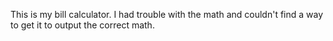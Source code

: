 This is my bill calculator. I had trouble with the math and couldn't find a way to get it to output the correct math.
